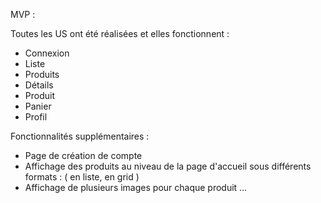 
MVP :

Toutes les US ont été réalisées et elles fonctionnent :

- Connexion 
- Liste 
- Produits 
- Détails 
- Produit 
- Panier 
- Profil


Fonctionnalités supplémentaires : 


- Page de création de compte 
- Affichage des produits au niveau de la page d'accueil sous différents formats : ( en liste, en grid ) 
- Affichage de plusieurs images pour chaque produit 
 …
